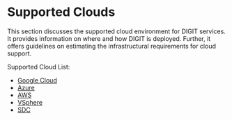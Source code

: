 # Supported Clouds

This section discusses the supported cloud environment for DIGIT services. It provides information on where and how DIGIT is deployed. Further, it offers guidelines on estimating the infrastructural requirements for cloud support.

Supported Cloud List:

* [Google Cloud](google-cloud.md)
* [Azure](azure.md)
* [AWS](aws.md)
* [VSphere](vsphere.md)
* [SDC](sdc.md)

